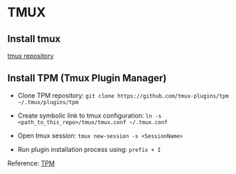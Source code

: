 # TMUX

## Install tmux
[tmux repository](https://tmux.github.io/)

## Install TPM (Tmux Plugin Manager)

- Clone TPM repository:
    `git clone https://github.com/tmux-plugins/tpm ~/.tmux/plugins/tpm`

- Create symbolic link to tmux configuration:
    `ln -s <path_to_this_repo>/tmux/tmux.conf ~/.tmux.conf`

- Open tmux session:
    `tmux new-session -s <SessionName>`

- Run plugin installation process using:
    `prefix + I`

Reference: [TPM](https://github.com/tmux-plugins/tpm)
